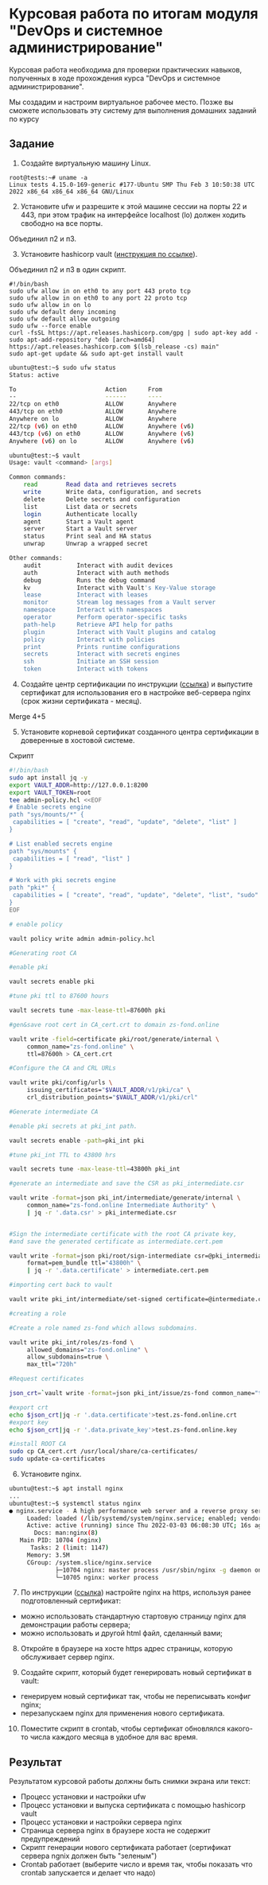 # Курсовая работа по итогам модуля "DevOps и системное администрирование"

Курсовая работа необходима для проверки практических навыков, полученных в ходе прохождения курса "DevOps и системное администрирование".

Мы создадим и настроим виртуальное рабочее место. Позже вы сможете использовать эту систему для выполнения домашних заданий по курсу

## Задание

1. Создайте виртуальную машину Linux.  
```
root@tests:~# uname -a
Linux tests 4.15.0-169-generic #177-Ubuntu SMP Thu Feb 3 10:50:38 UTC 2022 x86_64 x86_64 x86_64 GNU/Linux

```

2. Установите ufw и разрешите к этой машине сессии на порты 22 и 443, при этом трафик на интерфейсе localhost (lo) должен ходить свободно на все порты.  

Объединил п2 и п3.

3. Установите hashicorp vault ([инструкция по ссылке](https://learn.hashicorp.com/tutorials/vault/getting-started-install?in=vault/getting-started#install-vault)).

Объединил п2 и п3 в один скрипт.

```
#!/bin/bash
sudo ufw allow in on eth0 to any port 443 proto tcp
sudo ufw allow in on eth0 to any port 22 proto tcp
sudo ufw allow in on lo
sudo ufw default deny incoming
sudo ufw default allow outgoing
sudo ufw --force enable
curl -fsSL https://apt.releases.hashicorp.com/gpg | sudo apt-key add -
sudo apt-add-repository "deb [arch=amd64] https://apt.releases.hashicorp.com $(lsb_release -cs) main"
sudo apt-get update && sudo apt-get install vault
```

```bash 
ubuntu@test:~$ sudo ufw status
Status: active

To                         Action      From
--                         ------      ----
22/tcp on eth0             ALLOW       Anywhere
443/tcp on eth0            ALLOW       Anywhere
Anywhere on lo             ALLOW       Anywhere
22/tcp (v6) on eth0        ALLOW       Anywhere (v6)
443/tcp (v6) on eth0       ALLOW       Anywhere (v6)
Anywhere (v6) on lo        ALLOW       Anywhere (v6)
```

```bash 
ubuntu@test:~$ vault
Usage: vault <command> [args]

Common commands:
    read        Read data and retrieves secrets
    write       Write data, configuration, and secrets
    delete      Delete secrets and configuration
    list        List data or secrets
    login       Authenticate locally
    agent       Start a Vault agent
    server      Start a Vault server
    status      Print seal and HA status
    unwrap      Unwrap a wrapped secret

Other commands:
    audit          Interact with audit devices
    auth           Interact with auth methods
    debug          Runs the debug command
    kv             Interact with Vault's Key-Value storage
    lease          Interact with leases
    monitor        Stream log messages from a Vault server
    namespace      Interact with namespaces
    operator       Perform operator-specific tasks
    path-help      Retrieve API help for paths
    plugin         Interact with Vault plugins and catalog
    policy         Interact with policies
    print          Prints runtime configurations
    secrets        Interact with secrets engines
    ssh            Initiate an SSH session
    token          Interact with tokens
```

4. Cоздайте центр сертификации по инструкции ([ссылка](https://learn.hashicorp.com/tutorials/vault/pki-engine?in=vault/secrets-management)) и выпустите сертификат для использования его в настройке веб-сервера nginx (срок жизни сертификата - месяц).

Merge 4+5


5. Установите корневой сертификат созданного центра сертификации в доверенные в хостовой системе.

Скрипт

```bash 
#!/bin/bash
sudo apt install jq -y
export VAULT_ADDR=http://127.0.0.1:8200
export VAULT_TOKEN=root
tee admin-policy.hcl <<EOF
# Enable secrets engine
path "sys/mounts/*" {
 capabilities = [ "create", "read", "update", "delete", "list" ]
}

# List enabled secrets engine
path "sys/mounts" {
 capabilities = [ "read", "list" ]
}

# Work with pki secrets engine
path "pki*" {
 capabilities = [ "create", "read", "update", "delete", "list", "sudo" ]
}
EOF

# enable policy

vault policy write admin admin-policy.hcl

#Generating root CA

#enable pki

vault secrets enable pki

#tune pki ttl to 87600 hours

vault secrets tune -max-lease-ttl=87600h pki

#gen&save root cert in CA_cert.crt to domain zs-fond.online

vault write -field=certificate pki/root/generate/internal \
     common_name="zs-fond.online" \
     ttl=87600h > CA_cert.crt

#Configure the CA and CRL URLs

vault write pki/config/urls \
     issuing_certificates="$VAULT_ADDR/v1/pki/ca" \
     crl_distribution_points="$VAULT_ADDR/v1/pki/crl"

#Generate intermediate CA

#enable pki secrets at pki_int path.

vault secrets enable -path=pki_int pki

#tune pki_int TTL to 43800 hrs

vault secrets tune -max-lease-ttl=43800h pki_int

#generate an intermediate and save the CSR as pki_intermediate.csr

vault write -format=json pki_int/intermediate/generate/internal \
     common_name="zs-fond.online Intermediate Authority" \
     | jq -r '.data.csr' > pki_intermediate.csr


#Sign the intermediate certificate with the root CA private key,
#and save the generated certificate as intermediate.cert.pem

vault write -format=json pki/root/sign-intermediate csr=@pki_intermediate.csr \
     format=pem_bundle ttl="43800h" \
     | jq -r '.data.certificate' > intermediate.cert.pem

#importing cert back to vault

vault write pki_int/intermediate/set-signed certificate=@intermediate.cert.pem

#creating a role

#Create a role named zs-fond which allows subdomains.

vault write pki_int/roles/zs-fond \
     allowed_domains="zs-fond.online" \
     allow_subdomains=true \
     max_ttl="720h"

#Request certificates

json_crt=`vault write -format=json pki_int/issue/zs-fond common_name="test.zs-fond.online" ttl="720h"`

#export crt
echo $json_crt|jq -r '.data.certificate'>test.zs-fond.online.crt
#export key
echo $json_crt|jq -r '.data.private_key'>test.zs-fond.online.key

#install ROOT CA
sudo cp CA_cert.crt /usr/local/share/ca-certificates/
sudo update-ca-certificates
```

6. Установите nginx.

```bash
ubuntu@test:~$ apt install nginx
...
ubuntu@test:~$ systemctl status nginx
● nginx.service - A high performance web server and a reverse proxy server
     Loaded: loaded (/lib/systemd/system/nginx.service; enabled; vendor preset: enabled)
     Active: active (running) since Thu 2022-03-03 06:08:30 UTC; 16s ago
       Docs: man:nginx(8)
   Main PID: 10704 (nginx)
      Tasks: 2 (limit: 1147)
     Memory: 3.5M
     CGroup: /system.slice/nginx.service
             ├─10704 nginx: master process /usr/sbin/nginx -g daemon on; master_process on;
             └─10705 nginx: worker process
```

7. По инструкции ([ссылка](https://nginx.org/en/docs/http/configuring_https_servers.html)) настройте nginx на https, используя ранее подготовленный сертификат:
  - можно использовать стандартную стартовую страницу nginx для демонстрации работы сервера;
  - можно использовать и другой html файл, сделанный вами;

8. Откройте в браузере на хосте https адрес страницы, которую обслуживает сервер nginx.

9. Создайте скрипт, который будет генерировать новый сертификат в vault:
  - генерируем новый сертификат так, чтобы не переписывать конфиг nginx;
  - перезапускаем nginx для применения нового сертификата.

10. Поместите скрипт в crontab, чтобы сертификат обновлялся какого-то числа каждого месяца в удобное для вас время.

## Результат

Результатом курсовой работы должны быть снимки экрана или текст:

- Процесс установки и настройки ufw
- Процесс установки и выпуска сертификата с помощью hashicorp vault
- Процесс установки и настройки сервера nginx
- Страница сервера nginx в браузере хоста не содержит предупреждений 
- Скрипт генерации нового сертификата работает (сертификат сервера ngnix должен быть "зеленым")
- Crontab работает (выберите число и время так, чтобы показать что crontab запускается и делает что надо)
